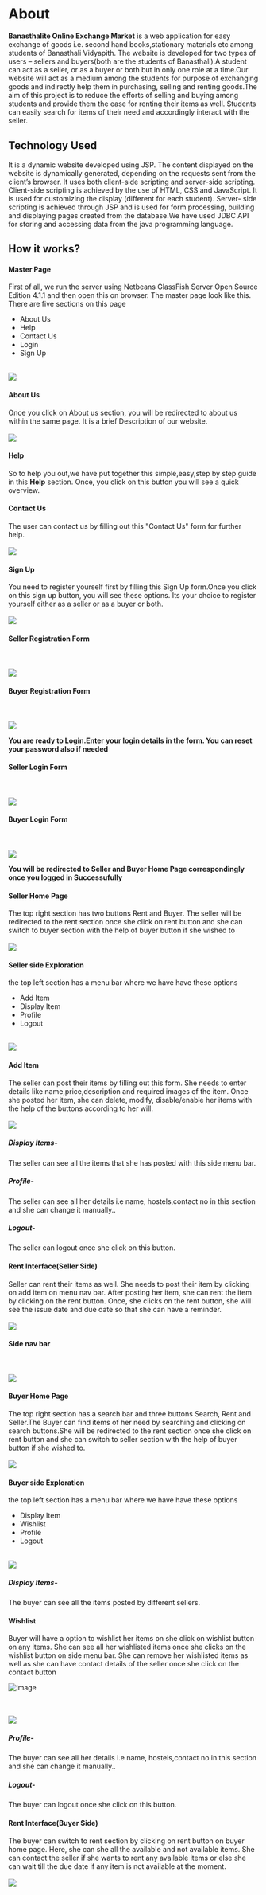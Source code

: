 # About
**Banasthalite Online Exchange Market** is a web application for easy exchange of
goods i.e. second hand books,stationary materials etc among students of
Banasthali Vidyapith. The website is developed for two types of users – sellers and
buyers(both are the students of Banasthali).A student can act as a seller, or as a
buyer or both but in only one role at a time.Our website will act as a medium
among the students for purpose of exchanging goods and indirectly help them in
purchasing, selling and renting goods.The aim of this project
is to reduce the efforts of selling and buying among students and provide them the
ease for renting their items as well. Students can easily search for items of their
need and accordingly interact with the seller.

## Technology Used
It is a dynamic website developed using
JSP. The content displayed on the website is dynamically generated, depending on
the requests sent from the client’s browser. It uses both client-side scripting and
server-side scripting. Client-side scripting is achieved by the use of HTML, CSS
and JavaScript. It is used for customizing the display (different for each student).
Server- side scripting is achieved through JSP and is used for form processing,
building and displaying pages created from the database.We have used JDBC API for storing and accessing data from the java programming language. 

## How it works?
<h4> Master Page</h4>
First of all, we run the server using Netbeans GlassFish Server Open Source Edition  4.1.1 and then open this on browser. The master page look like this.
There are five sections on this page

* About Us
* Help
* Contact Us
* Login
* Sign Up
<br></br>
<img src="images/1.png">

<h4>About Us</h4>
Once you click on About us section, you will be redirected to about us within the same page. It is a brief Description of our website.
<br></br>
<img src="images/2.png">

<h4>Help</h4>

So to help you out,we have put together this simple,easy,step by step guide in this **Help** section. Once, you click on this button you will see a quick overview.

<h4>Contact Us</h4>

The user can contact us by filling out this "Contact Us" form for further help.
<br></br>
<img src="images/3.png">

<h4>Sign Up</h4>
You need to register yourself first by filling this Sign Up form.Once you click on this sign up button, you will see these options. Its your choice to register yourself either as a seller or as a buyer or both.
<br></br>
<img src="images/4.png">

<h4>Seller Registration Form</h4>
<br></br>
<img src="images/5.png">

<h4>Buyer Registration Form</h4>
<br></br>
<img src="images/6.0.png">

**You are ready to Login.Enter your login details in the form. You can reset your password also if needed**
<h4>Seller Login Form</h4>
<br></br>
<img src="images/7.0.png">

<h4>Buyer Login Form</h4>
<br></br>
<img src="images/8.png">

**You will be redirected to Seller and Buyer Home Page correspondingly once you logged in Successufully**

  <h4>Seller Home Page </h4>
  The top right section has two buttons Rent and Buyer. The seller will be redirected to the rent section once she click on rent button and she can switch to buyer section   with the help of buyer button if she wished to 
  <br></br>
<img src="images/9.png">

<h4>Seller side Exploration </h4>
the top left section has a menu bar where we have have these options

* Add Item
* Display Item
* Profile
* Logout
<br></br>
<img src="images/10.png">

<h4>Add Item</h4>
The seller can post their items by filling out this form. She needs to enter details like name,price,description and required images of the item. Once she posted her item, she can delete, modify, disable/enable her items with the help of the buttons according to her will.
<br></br>
<img src="images/11.png">

<h5>Display Items-</h5> The seller can see all the items that she has posted with this side menu bar.
<h5>Profile-</h5> The seller can see all her details i.e name, hostels,contact no in this section and she can change it manually..
<h5>Logout-</h5> The seller can logout once she click on this button.

<h4>Rent Interface(Seller Side) </h4>
Seller can rent their items as well. She needs to post their item by clicking on add item on menu nav bar.  After posting her item, she can rent the item by clicking on the rent button. Once, she clicks on the rent button, she will see the issue date and due date so that she can have a reminder.
<br></br>
<img src="images/12.png">
<h4>Side nav bar </h4>
<br></br>
<img src="images/13.png">

 <h4> Buyer Home Page</h4>
 The top right section has a search bar and three buttons Search, Rent and Seller.The Buyer can find items of her need by searching and clicking on search buttons.She will be redirected to the rent section once she click on rent button and she can switch to seller section with the help of buyer button if she wished to.
 <br></br>
<img src="images/14.png">

<h4>Buyer side Exploration </h4>
the top left section has a menu bar where we have have these options

* Display Item
* Wishlist
* Profile
* Logout
<br></br>
<img src="images/15.png">
<h5>Display Items-</h5> The buyer can see all the items posted by different sellers.
<h4>Wishlist</h4>
Buyer will have a option to wishlist her items on she click on wishlist button on any items. She can see all her wishlisted items once she clicks on the wishlist button on side menu bar. She can remove her wishlisted items as well as she can have contact details of the seller once she click on the contact button

![image](https://user-images.githubusercontent.com/63269607/120423563-49705800-c388-11eb-85c5-d769f674429f.png)

<br></br>
<img src="images/17.png">

<h5>Profile-</h5> The buyer can see all her details i.e name, hostels,contact no in this section and she can change it manually..
<h5>Logout-</h5> The buyer can logout once she click on this button.

<h4>Rent Interface(Buyer Side) </h4>
The buyer can switch to rent section by clicking on rent button on buyer home page. Here, she can she all the available and not available items. She can contact the seller if she wants to rent any available items or else she can wait till the due date if any item is not available at the moment.
 <br></br>
<img src="images/16.png">

  

   
